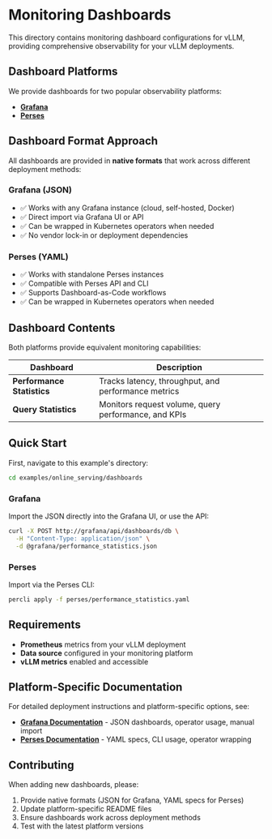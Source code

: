 # Monitoring Dashboards

This directory contains monitoring dashboard configurations for vLLM, providing
comprehensive observability for your vLLM deployments.

## Dashboard Platforms

We provide dashboards for two popular observability platforms:

- **[Grafana](https://grafana.com)**
- **[Perses](https://perses.dev)**

## Dashboard Format Approach

All dashboards are provided in **native formats** that work across different
deployment methods:

### Grafana (JSON)

- ✅ Works with any Grafana instance (cloud, self-hosted, Docker)
- ✅ Direct import via Grafana UI or API
- ✅ Can be wrapped in Kubernetes operators when needed
- ✅ No vendor lock-in or deployment dependencies

### Perses (YAML)

- ✅ Works with standalone Perses instances
- ✅ Compatible with Perses API and CLI
- ✅ Supports Dashboard-as-Code workflows
- ✅ Can be wrapped in Kubernetes operators when needed

## Dashboard Contents

Both platforms provide equivalent monitoring capabilities:

| Dashboard | Description |
|-----------|-------------|
| **Performance Statistics** | Tracks latency, throughput, and performance metrics |
| **Query Statistics** | Monitors request volume, query performance, and KPIs |

## Quick Start

First, navigate to this example's directory:

```bash
cd examples/online_serving/dashboards
```

### Grafana

Import the JSON directly into the Grafana UI, or use the API:

```bash
curl -X POST http://grafana/api/dashboards/db \
  -H "Content-Type: application/json" \
  -d @grafana/performance_statistics.json
```

### Perses

Import via the Perses CLI:

```bash
percli apply -f perses/performance_statistics.yaml
```

## Requirements

- **Prometheus** metrics from your vLLM deployment
- **Data source** configured in your monitoring platform
- **vLLM metrics** enabled and accessible

## Platform-Specific Documentation

For detailed deployment instructions and platform-specific options, see:

- **[Grafana Documentation](./grafana)** - JSON dashboards, operator usage, manual import
- **[Perses Documentation](./perses)** - YAML specs, CLI usage, operator wrapping

## Contributing

When adding new dashboards, please:

1. Provide native formats (JSON for Grafana, YAML specs for Perses)
2. Update platform-specific README files
3. Ensure dashboards work across deployment methods
4. Test with the latest platform versions
